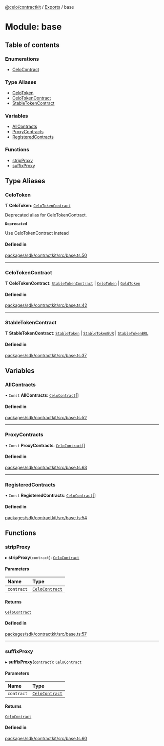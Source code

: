 [@celo/contractkit](../README.md) / [Exports](../modules.md) / base

# Module: base

## Table of contents

### Enumerations

- [CeloContract](../enums/base.CeloContract.md)

### Type Aliases

- [CeloToken](base.md#celotoken)
- [CeloTokenContract](base.md#celotokencontract)
- [StableTokenContract](base.md#stabletokencontract)

### Variables

- [AllContracts](base.md#allcontracts)
- [ProxyContracts](base.md#proxycontracts)
- [RegisteredContracts](base.md#registeredcontracts)

### Functions

- [stripProxy](base.md#stripproxy)
- [suffixProxy](base.md#suffixproxy)

## Type Aliases

### CeloToken

Ƭ **CeloToken**: [`CeloTokenContract`](base.md#celotokencontract)

Deprecated alias for CeloTokenContract.

**`Deprecated`**

Use CeloTokenContract instead

#### Defined in

[packages/sdk/contractkit/src/base.ts:50](https://github.com/celo-org/developer-tooling/blob/master/packages/sdk/contractkit/src/base.ts#L50)

___

### CeloTokenContract

Ƭ **CeloTokenContract**: [`StableTokenContract`](base.md#stabletokencontract) \| [`CeloToken`](../enums/base.CeloContract.md#celotoken) \| [`GoldToken`](../enums/base.CeloContract.md#goldtoken)

#### Defined in

[packages/sdk/contractkit/src/base.ts:42](https://github.com/celo-org/developer-tooling/blob/master/packages/sdk/contractkit/src/base.ts#L42)

___

### StableTokenContract

Ƭ **StableTokenContract**: [`StableToken`](../enums/base.CeloContract.md#stabletoken) \| [`StableTokenEUR`](../enums/base.CeloContract.md#stabletokeneur) \| [`StableTokenBRL`](../enums/base.CeloContract.md#stabletokenbrl)

#### Defined in

[packages/sdk/contractkit/src/base.ts:37](https://github.com/celo-org/developer-tooling/blob/master/packages/sdk/contractkit/src/base.ts#L37)

## Variables

### AllContracts

• `Const` **AllContracts**: [`CeloContract`](../enums/base.CeloContract.md)[]

#### Defined in

[packages/sdk/contractkit/src/base.ts:52](https://github.com/celo-org/developer-tooling/blob/master/packages/sdk/contractkit/src/base.ts#L52)

___

### ProxyContracts

• `Const` **ProxyContracts**: [`CeloContract`](../enums/base.CeloContract.md)[]

#### Defined in

[packages/sdk/contractkit/src/base.ts:63](https://github.com/celo-org/developer-tooling/blob/master/packages/sdk/contractkit/src/base.ts#L63)

___

### RegisteredContracts

• `Const` **RegisteredContracts**: [`CeloContract`](../enums/base.CeloContract.md)[]

#### Defined in

[packages/sdk/contractkit/src/base.ts:54](https://github.com/celo-org/developer-tooling/blob/master/packages/sdk/contractkit/src/base.ts#L54)

## Functions

### stripProxy

▸ **stripProxy**(`contract`): [`CeloContract`](../enums/base.CeloContract.md)

#### Parameters

| Name | Type |
| :------ | :------ |
| `contract` | [`CeloContract`](../enums/base.CeloContract.md) |

#### Returns

[`CeloContract`](../enums/base.CeloContract.md)

#### Defined in

[packages/sdk/contractkit/src/base.ts:57](https://github.com/celo-org/developer-tooling/blob/master/packages/sdk/contractkit/src/base.ts#L57)

___

### suffixProxy

▸ **suffixProxy**(`contract`): [`CeloContract`](../enums/base.CeloContract.md)

#### Parameters

| Name | Type |
| :------ | :------ |
| `contract` | [`CeloContract`](../enums/base.CeloContract.md) |

#### Returns

[`CeloContract`](../enums/base.CeloContract.md)

#### Defined in

[packages/sdk/contractkit/src/base.ts:60](https://github.com/celo-org/developer-tooling/blob/master/packages/sdk/contractkit/src/base.ts#L60)
